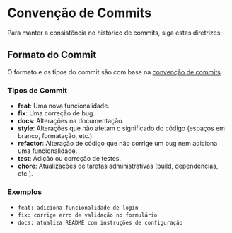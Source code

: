 # Convenção de Commits

Para manter a consistência no histórico de commits, siga estas diretrizes:

## Formato do Commit
O formato e os tipos do commit são com base na [convenção de commits](https://www.conventionalcommits.org/en/v1.0.0/).

### Tipos de Commit
- **feat**: Uma nova funcionalidade.
- **fix**: Uma correção de bug.
- **docs**: Alterações na documentação.
- **style**: Alterações que não afetam o significado do código (espaços em branco, formatação, etc.).
- **refactor**: Alteração de código que não corrige um bug nem adiciona uma funcionalidade.
- **test**: Adição ou correção de testes.
- **chore**: Atualizações de tarefas administrativas (build, dependências, etc.).

### Exemplos
- `feat: adiciona funcionalidade de login`
- `fix: corrige erro de validação no formulário`
- `docs: atualiza README com instruções de configuração`
